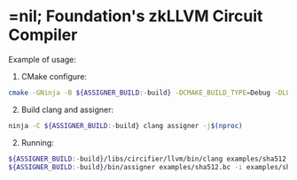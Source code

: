 # =nil; Foundation's zkLLVM Circuit Compiler

Example of usage:
1. CMake configure:
```bash
cmake -GNinja -B ${ASSIGNER_BUILD:-build} -DCMAKE_BUILD_TYPE=Debug -DLLVM_ENABLE_PROJECTS=clang .
```

2. Build clang and assigner:
```bash
ninja -C ${ASSIGNER_BUILD:-build} clang assigner -j$(nproc)
```

2. Running:
```bash
${ASSIGNER_BUILD:-build}/libs/circifier/llvm/bin/clang examples/sha512.cpp -emit-llvm -c -O1 -o examples/sha512.bc
${ASSIGNER_BUILD:-build}/bin/assigner examples/sha512.bc -i examples/sha512.inp
```
